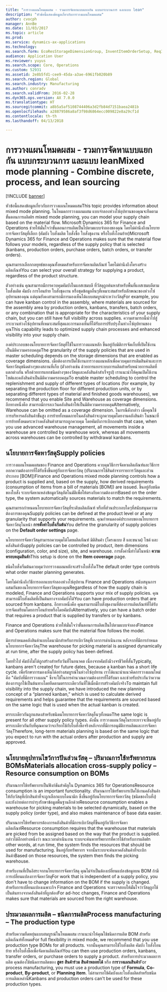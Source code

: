 ```yaml
---
title: "การวางแผนโหมดผสม - รวมการจัดหาแบบแยกกัน แบบกระบวนการ และแบบ lean"
description: "หัวข้อนี้แสดงข้อมูลเกี่ยวกับการวางแผนโหมดผสม"
author: cvocph
manager: AnnBe
ms.date: 11/03/2017
ms.topic: article
ms.prod: 
ms.service: dynamics-ax-applications
ms.technology: 
ms.search.form: EcoResStorageDimensionGroup, InventItemOrderSetup, ReqItemTable
audience: Application User
ms.reviewer: yuyus
ms.search.scope: Core, Operations
ms.custom: 52931
ms.assetid: 2e8b5fd1-cee9-45da-a3ae-6961fb020b89
ms.search.region: Global
ms.search.industry: Manufacturing
ms.author: conradv
ms.search.validFrom: 2016-02-28
ms.dyn365.ops.version: AX 7.0.0
ms.translationtype: HT
ms.sourcegitcommit: a8b5a5af5108744406a3d2fb84d7151baea2481b
ms.openlocfilehash: a28879586a8af3f98d6864ecc009822e8a29cf1d
ms.contentlocale: th-th
ms.lasthandoff: 04/13/2018

---
```


# <a name="mixed-mode-planning---combine-discrete-process-and-lean-sourcing"></a><span data-ttu-id="392db-103">การวางแผนโหมดผสม - รวมการจัดหาแบบแยกกัน แบบกระบวนการ และแบบ lean</span><span class="sxs-lookup"><span data-stu-id="392db-103">Mixed mode planning - Combine discrete, process, and lean sourcing</span></span>

[!INCLUDE [banner](../includes/banner.md)]

<span data-ttu-id="392db-104">หัวข้อนี้แสดงข้อมูลเกี่ยวกับการวางแผนโหมดผสม</span><span class="sxs-lookup"><span data-stu-id="392db-104">This topic provides information about mixed mode planning.</span></span> <span data-ttu-id="392db-105">ในโหมดการวางแผนผสม แบบจำลองห่วงโซ่อุปทานของคุณจะยึดตามขั้นตอนการผลิต</span><span class="sxs-lookup"><span data-stu-id="392db-105">In mixed mode planning, you can model your supply chain based on the material flow.</span></span> <span data-ttu-id="392db-106">Microsoft Dynamics 365 for Finance and Operations ช่วยให้มั่นใจว่าขั้นตอนการผลิตเป็นไปตามแบบจำลองของคุณ โดยไม่คำนึงถึงนโยบายการจัดหาวัสดุที่เลือก (คัมบัง ใบสั่งผลิต ใบสั่งซื้อ ใบสั่งชุดงาน หรือใบสั่งโอนย้าย)</span><span class="sxs-lookup"><span data-stu-id="392db-106">Microsoft Dynamics 365 for Finance and Operations makes sure that the material flow follows your models, regardless of the supply policy that is selected (kanbans, production orders, purchase orders, batch orders, or transfer orders).</span></span> 

<span data-ttu-id="392db-107">คุณสามารถเลือกกลยุทธ์ของคุณทั้งหมดสำหรับการจัดหาผลิตภัณฑ์ โดยไม่คำนึงถึงโครงสร้างผลิตภัณฑ์</span><span class="sxs-lookup"><span data-stu-id="392db-107">You can select your overall strategy for supplying a product, regardless of the product structure.</span></span>  

<span data-ttu-id="392db-108">ตัวอย่างเช่น คุณสามารถมีการควบคุมคัมบังในแอสเซมบลี ที่วัสดุถูกค้นหาสำหรับพื้นที่แอสเซมบลีตามใบสั่งผลิต คัมบัง การโอนย้าย ใบสั่งชุดงาน หรือชุดข้อมูลอื่นๆที่เหมาะสมสำหรับลักษณะของห่วงโซ่อุปทานของคุณ แต่คุณยังคงสามารถมีการมองเห็นได้แบบสมบูรณ์ระหว่างวัสดุ</span><span class="sxs-lookup"><span data-stu-id="392db-108">For example, you can have kanban control in the assembly, where materials are sourced for the assembly area by production orders, kanbans, transfers, batch orders, or any combination that is appropriate for the characteristics of your supply chain, but you can still have full visibility across supplies.</span></span> <span data-ttu-id="392db-109">ความสามารถนี้นำไปสู่กระบวนห่วงโซ่อุปทานที่เหมาะสมที่สุดและการมองเห็นที่ได้รับการปรับปรุงในห่วงโซ่อุปทานของคุณ</span><span class="sxs-lookup"><span data-stu-id="392db-109">This capability leads to optimized supply chain processes and enhanced visibility into your supply chain.</span></span>  

<span data-ttu-id="392db-110">องค์ประกอบของนโยบายการจัดหาวัสดุที่ใช้ในการวางแผนหลัก ขึ้นอยู่กับมิติการจัดเก็บที่เปิดใช้งานเป็นมิติความครอบคลุม</span><span class="sxs-lookup"><span data-stu-id="392db-110">The granularity of the supply policies that are used in master scheduling depends on the storage dimensions that are enabled as coverage dimensions.</span></span> <span data-ttu-id="392db-111">เมื่อต้องการเปิดใช้งานการวางแผนหลักเพื่อควบคุมการเติมสินค้าและการจัดหาวัสดุชนิดต่างๆของสถานที่เก็บ (ตัวอย่างเช่น ด้วยการแยกระบบการผลิตสำหรับหน่วยการผลิตที่แตกต่างกัน หรือด้วยการแยกชนิดต่างๆของวัสดุและคลังสินค้าสำเร็จรูป) เราแนะนำให้คุณเปิดใช้งานไซต์และคลังสินค้าเป็นมิติความครอบคลุม</span><span class="sxs-lookup"><span data-stu-id="392db-111">To enable master scheduling to control the replenishment and supply of different types of locations (for example, by separating the production floor for different production units, or by separating different types of material and finished goods warehouses), we recommend that you enable Site and Warehouse as coverage dimensions.</span></span> <span data-ttu-id="392db-112">อีกทางหนึ่งคือ สามารถมีการละเว้นคลังสินค้าให้เป็นมิติความครอบคลุม</span><span class="sxs-lookup"><span data-stu-id="392db-112">Alternatively, Warehouse can be omitted as a coverage dimension.</span></span> <span data-ttu-id="392db-113">ในกรณีดังกล่าว เมื่อคุณใช้การบริหารคลังสินค้าขั้นสูง การย้ายทั้งหมดภายในคลังสินค้าจะถูกควบคุมโดยงานคลังสินค้า ในขณะที่การย้ายทั้งหมดระหว่างคลังสินค้าสามารถถูกควบคุม โดยคัมบังการเบิกถอน</span><span class="sxs-lookup"><span data-stu-id="392db-113">In that case, when you use advanced warehouse management, all movements inside a warehouse are controlled by warehouse work, whereas all movements across warehouses can be controlled by withdrawal kanbans.</span></span>

## <a name="supply-policies"></a><span data-ttu-id="392db-114">นโยบายการจัดหาวัสดุ</span><span class="sxs-lookup"><span data-stu-id="392db-114">Supply policies</span></span>
<span data-ttu-id="392db-115">การวางแผนโหมดผสมของ Finance and Operations ควบคุมวิธีการจัดหาผลิตภัณฑ์และวิธีการออกความต้องการที่ได้รับซึ่งขึ้นอยู่กับการจัดหาวัสดุ (ปริมาณการใช้สินค้าจากรายการวัสดุและส่วนประกอบ \[BOM\])</span><span class="sxs-lookup"><span data-stu-id="392db-115">Finance and Operations mixed mode planning controls how a product is supplied and, based on the supply, how derived requirements (consumption of items from a bill of materials \[BOM\]) are issued.</span></span> <span data-ttu-id="392db-116">ขึ้นอยู่กับชนิดของใบสั่ง ระบบจัดหาแหล่งข้อมูลวัสดุอัตโนมัติเพื่อให้ตรงกับความต้องการ</span><span class="sxs-lookup"><span data-stu-id="392db-116">Based on the order type, the system automatically sources materials to match the requirements.</span></span>  

<span data-ttu-id="392db-117">คุณสามารถกำหนดนโยบายการจัดหาวัสดุที่ระดับผลิตภัณฑ์ หรือที่ส่วนประกอบใดๆที่สนับสนุนความต้องการของคุณ</span><span class="sxs-lookup"><span data-stu-id="392db-117">Supply policies can be defined at the product level or at any granularity that supports your requirements.</span></span> <span data-ttu-id="392db-118">คุณกำหนดองค์ประกอบของนโยบายการจัดหาวัสดุในหน้า **การตั้งค่าใบสั่งเริ่มต้น**</span><span class="sxs-lookup"><span data-stu-id="392db-118">You define the granularity of supply policies on the **Default order settings** page.</span></span>  

<span data-ttu-id="392db-119">นโยบายการจัดหาวัสดุสามารถควบคุมได้โดยผลิตภัณฑ์ มิติสินค้า (โครงแบบ สี และขนาด) ไซต์ และคลังสินค้า</span><span class="sxs-lookup"><span data-stu-id="392db-119">Supply policies can be controlled by product, item dimensions (configuration, color, and size), site, and warehouse.</span></span> <span data-ttu-id="392db-120">การตั้งค่านี้ทำได้ในหน้า **ความครอบคลุมสินค้า**</span><span class="sxs-lookup"><span data-stu-id="392db-120">This setup is done on the **Item coverage** page.</span></span>  

<span data-ttu-id="392db-121">ชนิดใบสั่งเริ่มต้นควบคุมว่าการวางแผนหลักจะสร้างใบสั่งใด</span><span class="sxs-lookup"><span data-stu-id="392db-121">The default order type controls what order master planning generates.</span></span>  

<span data-ttu-id="392db-122">โดยไม่คำนึงถึงวิธีการออกแบบจำลองห่วงโซ่อุปทาน Finance and Operations สนับสนุนการผสมกันของนโยบายการจัดหาวัสดุของคุณ</span><span class="sxs-lookup"><span data-stu-id="392db-122">Regardless of how the supply chain is modeled, Finance and Operations supports your mix of supply policies.</span></span> <span data-ttu-id="392db-123">คุณสามารถมีใบสั่งผลิตที่เป็นต้นทางจากคัมบังได้</span><span class="sxs-lookup"><span data-stu-id="392db-123">You can have production orders that are sourced from kanbans.</span></span> <span data-ttu-id="392db-124">อีกทางหนึ่งคือ คุณสามารถมีใบสั่งชุดงานที่ต้องการผลิตภัณฑ์ที่ได้รับการจัดเตรียมโดยการโอนย้ายหรือโดยคัมบัง</span><span class="sxs-lookup"><span data-stu-id="392db-124">Alternatively, you can have a batch order that requires a product that is supplied by transfers or by kanbans.</span></span>  

<span data-ttu-id="392db-125">Finance and Operations ช่วยให้มั่นใจว่าขั้นตอนการผลิตเป็นไปตามแบบจำลอง</span><span class="sxs-lookup"><span data-stu-id="392db-125">Finance and Operations makes sure that the material flow follows the model.</span></span>  

<span data-ttu-id="392db-126">มีการกำหนดคลังสินค้าแบบไดนามิกสำหรับการเบิกวัสดุที่เวลาการดำเนินงาน หลังจากที่มีการกำหนดนโยบายการจัดหาวัสดุ</span><span class="sxs-lookup"><span data-stu-id="392db-126">The warehouse for picking material is assigned dynamically at run time, after the supply policy has been defined.</span></span>  

<span data-ttu-id="392db-127">โดยทั่วไป คัมบังไม่ได้ถูกสร้างสำหรับวันที่ในอนาคต เนื่องจากคัมบังมีวงจรชีวิตที่สั้น</span><span class="sxs-lookup"><span data-stu-id="392db-127">Typically, kanbans aren't created for future dates, because a kanban has a short life cycle.</span></span> <span data-ttu-id="392db-128">เพื่อรักษาการมองเห็นได้อย่างสมบูรณ์ในห่วงโซ่อุปทาน เราได้แนะนำแนวคิดการวางแผนใหม่คือ "คัมบังที่มีการวางแผน" ซึ่งจะใช้ในการคำนวณความต้องการที่ได้รับมา และช่วยรับประกันว่าความต้องการถูกใช้เป็นต้นทางโดยยึดตามตรรกะเดียวกันที่ใช้เมื่อมีการสร้างคัมบังจริง</span><span class="sxs-lookup"><span data-stu-id="392db-128">To maintain full visibility into the supply chain, we have introduced the new planning concept of a “planned kanban,” which is used to calculate derived requirements and helps guarantee that the requirements are sourced based on the same logic that is used when the actual kanban is created.</span></span>  

<span data-ttu-id="392db-129">ตรรกะเดียวกันถูกแสดงสำหรับชนิดนโยบายการจัดหาวัสดุอื่นๆทั้งหมด</span><span class="sxs-lookup"><span data-stu-id="392db-129">The same logic is present for all other supply policy types.</span></span> <span data-ttu-id="392db-130">ดังนั้น การวางแผนวัสดุในระยะยาวจะขึ้นอยู่กับตรรกะเดียวกันกับที่คุณคาดว่าจะเรียกใช้กับใบสั่งซื้อจริงหลังจากที่มีการอนุมัติการผลิตและการจัดหาวัสดุ</span><span class="sxs-lookup"><span data-stu-id="392db-130">Therefore, long-term materials planning is based on the same logic that you expect to run with the actual orders after production and supply are approved.</span></span>

## <a name="materials-allocation-cross-supply-policy--resource-consumption-on-boms"></a><span data-ttu-id="392db-131">นโยบายอุปทานไขว้การปันส่วนวัสดุ – ปริมาณการใช้ทรัพยากรบน BOMs</span><span class="sxs-lookup"><span data-stu-id="392db-131">Materials allocation cross-supply policy – Resource consumption on BOMs</span></span>
<span data-ttu-id="392db-132">ปริมาณการใช้ทรัพยากรเป็นฟังก์ชันสำคัญใน Dynamics 365 for Operations</span><span class="sxs-lookup"><span data-stu-id="392db-132">Resource consumption is an important functionality.</span></span> <span data-ttu-id="392db-133">ปริมาณการใช้ทรัพยากรเปิดใช้งานคลังสินค้าให้กับวัสดุที่เบิกสินค้าที่จะถูกเลือกแบบไดนามิก ซึ่งขึ้นอยู่กับนโยบายการจัดหาวัสดุ (ชนิดของใบสั่ง) และยังง่ายต่อการบำรุงรักษาข้อมูลพื้นฐานอีกด้วย</span><span class="sxs-lookup"><span data-stu-id="392db-133">Resource consumption enables a warehouse for picking materials to be selected dynamically, based on the supply policy (order type), and also makes maintenance of base data easier.</span></span>  

<span data-ttu-id="392db-134">ปริมาณการใช้ทรัพยากรต้องการคลังสินค้าที่มีการเบิกวัสดุที่ขึ้นอยู่กับวิธีการจัดหาผลิตภัณฑ์</span><span class="sxs-lookup"><span data-stu-id="392db-134">Resource consumption requires that the warehouse that materials are picked from be assigned based on the way that the product is supplied.</span></span> <span data-ttu-id="392db-135">กล่าวได้อีกอย่างหนึ่งว่า ขณะเวลาดำเนินงาน ระบบจะค้นหาทรัพยากรที่ควรใช้สำหรับการผลิต</span><span class="sxs-lookup"><span data-stu-id="392db-135">In other words, at run time, the system finds the resources that should be used for manufacturing.</span></span> <span data-ttu-id="392db-136">ขึ้นอยู่กับทรัพยากร จากนั้นระบบจะค้นหาคลังสินค้าที่จะเบิกสินค้า</span><span class="sxs-lookup"><span data-stu-id="392db-136">Based on those resources, the system then finds the picking warehouse.</span></span>  

<span data-ttu-id="392db-137">สำหรับงานที่เป็นอิสระจากนโยบายการจัดหาวัสดุ คุณไม่จำเป็นต้องเปลี่ยนแปลงข้อมูลบน BOM ถ้ามีการเปลี่ยนแปลงการจัดหาวัสดุ</span><span class="sxs-lookup"><span data-stu-id="392db-137">For work that is independent of a supply policy, you don't have to change information on the BOM if the supply is changed.</span></span> <span data-ttu-id="392db-138">สำหรับการเปลี่ยนแปลงเฉพาะกิจ Finance and Operations จะตรวจสอบให้มั่นใจว่าวัสดุถูกใช้เป็นต้นทางจากคลังสินค้าที่ถูกต้อง</span><span class="sxs-lookup"><span data-stu-id="392db-138">For ad-hoc changes, Finance and Operations makes sure that materials are sourced from the right warehouse.</span></span>

## <a name="process-manufacturing--the-production-type"></a><span data-ttu-id="392db-139">ประมวลผลการผลิต – ชนิดการผลิต</span><span class="sxs-lookup"><span data-stu-id="392db-139">Process manufacturing – The production type</span></span>
<span data-ttu-id="392db-140">สำหรับความยืดหยุ่นแบบสมบูรณ์ในโหมดผสม เราแนะนำให้คุณใช้ชนิดการผลิต BOM สำหรับผลิตภัณฑ์ทั้งหมด</span><span class="sxs-lookup"><span data-stu-id="392db-140">For full flexibility in mixed mode, we recommend that you use production type BOMs for all products.</span></span> <span data-ttu-id="392db-141">จากนั้นคุณสามารถใช้ใบสั่งผลิต คัมบัง ใบสั่งโอนย้าย หรือใบสั่งซื้อเพื่อจัดหาผลิตภัณฑ์</span><span class="sxs-lookup"><span data-stu-id="392db-141">You can then use production orders, kanbans, transfer orders, or purchase orders to supply a product.</span></span> <span data-ttu-id="392db-142">สำหรับการประมวลผลการผลิต คุณต้องใช้ชนิดการผลิตของ **สูตร** **สินค้าร่วม** **สินค้าพลอยได้** หรือ **การวางแผนสินค้า**</span><span class="sxs-lookup"><span data-stu-id="392db-142">For process manufacturing, you must use a production type of **Formula**, **Co-product**, **By-product**, or **Planning item**.</span></span> <span data-ttu-id="392db-143">ไม่สามารถใช้คัมบังและใบสั่งผลิตสำหรับชนิดการผลิตเหล่านี้</span><span class="sxs-lookup"><span data-stu-id="392db-143">Kanbans and production orders can't be used for these production types.</span></span>




